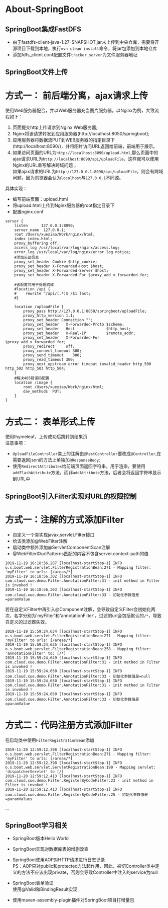# About-SpringBoot

SpringBoot集成FastDFS
---

- 由于fastdfs-client-java-1.27-SNAPSHOT.jar未上传到中央仓库，需要将开源项目下载到本地，执行`mvn clean install`命令，将jar包添加到本地仓库
- 添加fdfs_client.conf配置文件`tracker_server`为文件服务器地址


SpringBoot文件上传
---
# 方式一： 前后端分离，ajax请求上传
使用Web服务器配合，并以Web服务器充当图片服务器，以Nginx为例，大致流程如下：    
1. 页面提交http上传请求到Nginx Web服务器;
2. Nginx将该请求转发到应用服务器(http://localhost:8050/springboot);
3. 应用服务器将数据流PUT到WEB服务器的指定目录下(http://localhost:8090/)，并将图片访问URL返回给前端，前端用于展示。  
4. 如果访问页面的URL为`http://localhost:8090/upload.html`,那么页面中的ajax请求URL为`http://localhost:8090/api/uploadFile`，这样就可以使用Nginx的URL重写解决跨域问题；  
   如果ajax请求的URL为`http://127.0.0.1:8090/api/uploadFile`，则会有跨域问题，因为浏览器会认为`localhost`与`127.0.0.1`不同源。


具体实现：  
- 编写前端页面：upload.html  
- 将upload.html上传到Nginx服务器的root指定目录下
- 配置nginx.conf
```
server {
    listen      127.0.0.1:8090;
    server_name  127.0.0.1;
    root /Users/xuexiao/Work/nginx/html;
    index index.html;
    proxy_buffering off;
    access_log /usr/local/var/log/nginx/access.log;
    error_log /usr/local/var/log/nginx/error.log notice;
    #添加头部信息
    proxy_set_header Cookie $http_cookie;
    proxy_set_header X-Forwarded-Host $host;
    proxy_set_header X-Forwarded-Server $host;
    proxy_set_header X-Forwarded-For $proxy_add_x_forwarded_for;

    #该配置可用于处理跨域
    #location /api {
    #    rewrite ^/api/(.*)$ /$1 last;
    #}

    location /uploadFile {
        proxy_pass http://127.0.0.1:8050/springboot/uploadFile;
        proxy_http_version 1.1;
        proxy_set_header Connection "";
        proxy_set_header   X-Forwarded-Proto $scheme;
        proxy_set_header   Host              $http_host;
        proxy_set_header   X-Real-IP         $remote_addr;
        proxy_set_header   X-Forwarded-For  $proxy_add_x_forwarded_for;
        proxy_redirect     off;
        proxy_connect_timeout 300;
        proxy_send_timeout    300;
        proxy_read_timeout 300;
        proxy_next_upstream error timeout invalid_header http_500 http_502 http_503 http_504;
    }
    #解决405错误码配置
    location /image {
        root /Users/xuexiao/Work/nginx/html;
        dav_methods  PUT;
    }
}
```  

# 方式二： 表单形式上传  
使用thymeleaf，上传成功后跳转到结果页  
注意事项：  
- `UploadFileController`类上的注解由`@RestController`要改成`@Controller`,在需要返回json的方法上单独加`@ResponseBody`;  
- 使用`RedirectAttributes`给前端页面返回字符串，用于渲染，要使用`addFlashAttribute`方法，而非`addAttribute`方法，后者会将返回字符串显示到URL中


SpringBoot引入Filter实现对URL的权限控制
---

# 方式一：注解的方式添加Filter

- 自定义一个类实现javax.servlet.Filter接口
- 给该类添加@WebFilter注解
- 启动类中额外添加@ServletComponentScan注解
- @WebFilter中urlPatterns匹配的内容不包含server.context-path的值

```$xslt
2019-11-19 16:18:56,287 [localhost-startStop-1] INFO  o.s.boot.web.servlet.FilterRegistrationBean:271 - Mapping filter: 'myFilter' to urls: [/areas/*]
2019-11-19 16:18:56,302 [localhost-startStop-1] INFO  com.cloud.xue.demo.Filter.AnnotationFilter:31 - init method in Filter is invoked !
2019-11-19 16:18:56,303 [localhost-startStop-1] INFO  com.cloud.xue.demo.Filter.AnnotationFilter:33 - 初始化参数值是=paramValue
``` 

若在自定义Filter中再引入@Component注解，会导致自定义Filter会初始化两次，名字分别为'myFilter'和'annotationFilter'，过滤的url会包括默认的`/*`，导致自定义的过滤器失效。
```$xslt
2019-11-19 15:59:24,634 [localhost-startStop-1] INFO  o.s.boot.web.servlet.FilterRegistrationBean:271 - Mapping filter: 'myFilter' to urls: [/areas/*]
2019-11-19 15:59:24,635 [localhost-startStop-1] INFO  o.s.boot.web.servlet.FilterRegistrationBean:258 - Mapping filter: 'annotationFilter' to: [/*]
2019-11-19 15:59:24,649 [localhost-startStop-1] INFO  com.cloud.xue.demo.Filter.AnnotationFilter:31 - init method in Filter is invoked !
2019-11-19 15:59:24,650 [localhost-startStop-1] INFO  com.cloud.xue.demo.Filter.AnnotationFilter:33 - 初始化参数值是=null
2019-11-19 15:59:24,650 [localhost-startStop-1] INFO  com.cloud.xue.demo.Filter.AnnotationFilter:31 - init method in Filter is invoked !
2019-11-19 15:59:24,650 [localhost-startStop-1] INFO  com.cloud.xue.demo.Filter.AnnotationFilter:33 - 初始化参数值是=paramValue
```

# 方式二：代码注册方式添加Filter
在启动类中使用`FilterRegistrationBean`添加
```$xslt
2019-11-20 12:59:12,398 [localhost-startStop-1] INFO  o.s.boot.web.servlet.FilterRegistrationBean:271 - Mapping filter: 'myFilter' to urls: [/areas/*]
2019-11-20 12:59:12,398 [localhost-startStop-1] INFO  o.s.boot.web.servlet.ServletRegistrationBean:190 - Mapping servlet: 'dispatcherServlet' to [/]
2019-11-20 12:59:12,413 [localhost-startStop-1] INFO  com.cloud.xue.demo.Filter.RegisterByCodeFilter:23 - init method in Filter is invoked !
2019-11-20 12:59:12,413 [localhost-startStop-1] INFO  com.cloud.xue.demo.Filter.RegisterByCodeFilter:25 - 初始化参数值是=paramValues
```
...

SpringBoot学习相关  
---
- SpringBoot版本Hello World
- SpringBoot实现对数据库表的增删改查
- SpringBoot使用AOP对HTTP请求进行日志记录  
    PS：AOP只对public和protected方法起作用，因此，被切Controller类中定义的方法不应该出现private，否则会导致Controller中注入的service为null
 
- SpringBoot表单验证  
    使用@Valid和BindingResult实现
- 使用maven-assembly-plugin插件对SpringBoot项目打增量包  